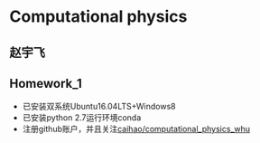 # Computational physics
## 赵宇飞


## Homework_1
- 已安装双系统Ubuntu16.04LTS+Windows8
- 已安装python 2.7运行环境conda
- 注册github账户，并且关注[caihao/computational_physics_whu](https://github.com/caihao/computational_physics_whu)
